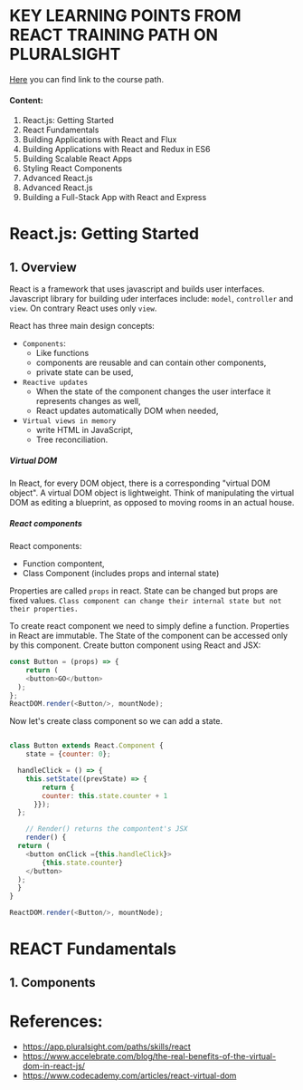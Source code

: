 # KEY LEARNING POINTS FROM REACT TRAINING PATH ON PLURALSIGHT
[Here]( https://app.pluralsight.com/paths/skills/react) you can find link to the course path.

#### Content:
1. React.js: Getting Started
2. React Fundamentals
3. Building Applications with React and Flux
4. Building Applications with React and Redux in ES6
5. Building Scalable React Apps
6. Styling React Components
7. Advanced React.js
8. Advanced React.js
9. Building a Full-Stack App with React and Express


# React.js: Getting Started

## 1. Overview
React is a framework that uses javascript and builds user interfaces. Javascript library for building uder interfaces include: ```model```, ```controller``` and ```view```. On contrary React uses only ```view```.

React has three main design concepts:
- ```Components```:
  - Like functions
  - components are reusable and can contain other components,
  - private state can be used,
- ```Reactive updates```
  - When the state of the component changes the user interface it represents changes as well,
  - React updates automatically DOM when needed,
- ```Virtual views in memory```
  - write HTML in JavaScript,
  - Tree reconciliation.

##### Virtual DOM
In React, for every DOM object, there is a corresponding "virtual DOM object". A virtual DOM object is lightweight. Think of manipulating the virtual DOM as editing a blueprint, as opposed to moving rooms in an actual house.

##### React components

React components:
  - Function compontent,
  - Class Component (includes props and internal state)

Properties are called ``props`` in react. State can be changed but props are fixed values. ```Class component can change their internal state but not their properties.```

To create react component we need to simply define a function.
Properties in React are immutable.
The State of the component can be accessed only by this component.
Create button component using React and JSX:

```JavaScript
const Button = (props) => {
	return (
  	<button>GO</button>
  );
};
ReactDOM.render(<Button/>, mountNode);
```

Now let's create class component so we can add a state.

```javascript

class Button extends React.Component {
	state = {counter: 0};

  handleClick = () => {
  	this.setState((prevState) => {
    	return {
    	counter: this.state.counter + 1
      }});
  };

	// Render() returns the compontent's JSX
	render() {
  return (
  	<button onClick ={this.handleClick}>
    	{this.state.counter}
    </button>
  );
  }
}

ReactDOM.render(<Button/>, mountNode);
```

# REACT Fundamentals

## 1. Components


# References:
- https://app.pluralsight.com/paths/skills/react
-  https://www.accelebrate.com/blog/the-real-benefits-of-the-virtual-dom-in-react-js/
- https://www.codecademy.com/articles/react-virtual-dom
